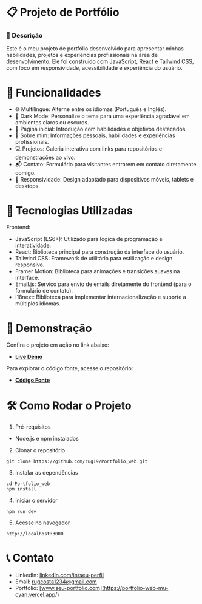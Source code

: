 
# 📋 Projeto de Portfólio

### 🎯 Descrição
Este é o meu projeto de portfólio desenvolvido para apresentar minhas habilidades, projetos e experiências profissionais na área de desenvolvimento. Ele foi construído com JavaScript, React e Tailwind CSS, com foco em responsividade, acessibilidade e experiência do usuário.

# 🚀 Funcionalidades
- 🌐 Multilíngue: Alterne entre os idiomas (Português e Inglês).
- 🌙 Dark Mode: Personalize o tema para uma experiência agradável em ambientes claros ou escuros.
- 📄 Página inicial: Introdução com habilidades e objetivos destacados.
- 👤 Sobre mim: Informações pessoais, habilidades e experiências profissionais.
- 💻 Projetos: Galeria interativa com links para repositórios e demonstrações ao vivo.
- 📬 Contato: Formulário para visitantes entrarem em contato diretamente comigo.
- 📱 Responsividade: Design adaptado para dispositivos móveis, tablets e desktops.
  
# 🔧 Tecnologias Utilizadas
Frontend:
- JavaScript (ES6+): Utilizado para lógica de programação e interatividade.
- React: Biblioteca principal para construção da interface do usuário.
- Tailwind CSS: Framework de utilitário para estilização e design responsivo.
- Framer Motion: Biblioteca para animações e transições suaves na interface.
- Email.js: Serviço para envio de emails diretamente do frontend (para o formulário de contato).
- i18next: Biblioteca para implementar internacionalização e suporte a múltiplos idiomas.
  
# 📸 Demonstração

Confira o projeto em ação no link abaixo:
- **[Live Demo](https://portfolio-web-mu-cyan.vercel.app/)**

Para explorar o código fonte, acesse o repositório:
- **[Código Fonte](https://github.com/rug19/Portfolio_web.git)**

# 🛠 Como Rodar o Projeto
1. Pré-requisitos
- Node.js e npm instalados

2. Clonar o repositório
```
git clone https://github.com/rug19/Portfolio_web.git
```
3. Instalar as dependências
```
cd Portfolio_web
npm install
```
4. Iniciar o servidor
```
npm run dev
```
5. Acesse no navegador
```
http://localhost:3000
```

# 📞 Contato
- LinkedIn: [linkedin.com/in/seu-perfil](https://www.linkedin.com/in/ruan-gomes-a0b446187/)
- Email: rugcosta1234@gmail.com
- Portfólio: [www.seu-portfolio.com](https://portfolio-web-mu-cyan.vercel.app/)
